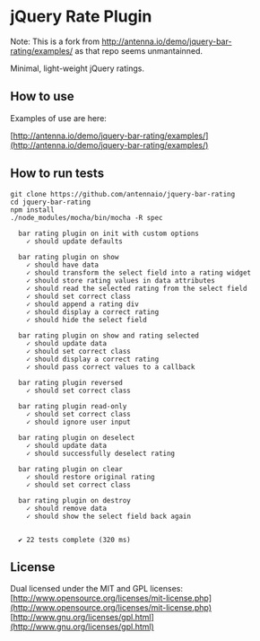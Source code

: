 jQuery Rate Plugin
========================

Note: This is a fork from http://antenna.io/demo/jquery-bar-rating/examples/
as that repo seems unmantainned.

Minimal, light-weight jQuery ratings.

How to use
----------

Examples of use are here:

[http://antenna.io/demo/jquery-bar-rating/examples/](http://antenna.io/demo/jquery-bar-rating/examples/)

How to run tests
----------------

```
git clone https://github.com/antennaio/jquery-bar-rating
cd jquery-bar-rating
npm install
./node_modules/mocha/bin/mocha -R spec

  bar rating plugin on init with custom options
    ✓ should update defaults

  bar rating plugin on show
    ✓ should have data
    ✓ should transform the select field into a rating widget
    ✓ should store rating values in data attributes
    ✓ should read the selected rating from the select field
    ✓ should set correct class
    ✓ should append a rating div
    ✓ should display a correct rating
    ✓ should hide the select field

  bar rating plugin on show and rating selected
    ✓ should update data
    ✓ should set correct class
    ✓ should display a correct rating
    ✓ should pass correct values to a callback

  bar rating plugin reversed
    ✓ should set correct class

  bar rating plugin read-only
    ✓ should set correct class
    ✓ should ignore user input

  bar rating plugin on deselect
    ✓ should update data
    ✓ should successfully deselect rating

  bar rating plugin on clear
    ✓ should restore original rating
    ✓ should set correct class

  bar rating plugin on destroy
    ✓ should remove data
    ✓ should show the select field back again


  ✔ 22 tests complete (320 ms)

```

License
-------

Dual licensed under the MIT and GPL licenses:<br />
[http://www.opensource.org/licenses/mit-license.php](http://www.opensource.org/licenses/mit-license.php)<br />
[http://www.gnu.org/licenses/gpl.html](http://www.gnu.org/licenses/gpl.html)
